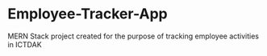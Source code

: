 # Employee-Tracker-App
MERN Stack project created for the purpose of tracking employee activities in ICTDAK
